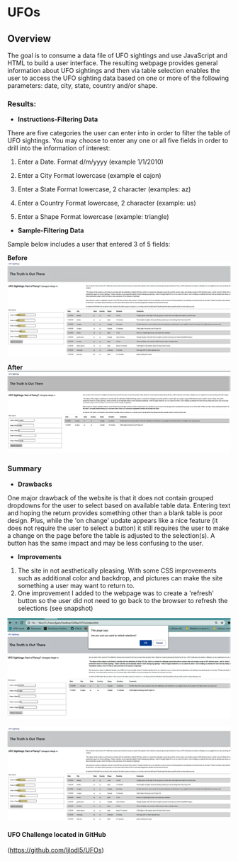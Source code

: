 # UFOs


## **Overview**
The goal is to consume a data file of UFO sightings and use JavaScript and HTML to build a user interface. 
The resulting webpage provides general information about UFO sightings and then via table selection enables the user to access the UFO sighting data based on one or more of the following parameters: 
date, city, state, country and/or shape. 
 
### **Results**: 

* **Instructions-Filtering Data**

There are five categories the user can enter into in order to filter the table of UFO sightings. 
You may choose to enter any one or all five fields in order to drill into the information of interest:
 
1) Enter a Date. 
	Format d/m/yyyy 
       (example 1/1/2010)

2) Enter a City
	Format lowercase 
       (example el cajon)

3) Enter a State
	Format lowercase, 2 character 
       (examples: az)

4) Enter a Country
	Format lowercase, 2 character 
       (example: us)

5) Enter a Shape
	Format lowercase 
       (example: triangle)

* **Sample-Filtering Data**

Sample below includes a user that entered 3 of 5 fields:

**Before**
![Exhibit A](https://github.com/ljlodl5/UFOs/blob/main/Selections%20Return%20to%20Default.png)

**After** 
![Exhibit B](https://github.com/ljlodl5/UFOs/blob/main/Table%20Selections%20Chosen.png)


### **Summary**

* **Drawbacks**

One major drawback of the website is that it does not contain grouped dropdowns for the user to select based on available table data. 
Entering text and hoping the return provides something other than a blank table is poor design.
Plus, while the 'on change' update appears like a nice feature (it does not require the user to select a button) it still requires the user to make a change on the page before the table is adjusted to the selection(s).
A button has the same impact and may be less confusing to the user. 

* **Improvements**
1) The site in not aesthetically pleasing. With some CSS improvements such as additional color and backdrop, and pictures can make the site something a user may want to return to.
2) One improvement I added to the webpage was to create a 'refresh' button so the user did not need to go back to the browser to refresh the selections (see snapshot)

![Exhibit C](https://github.com/ljlodl5/UFOs/blob/main/Refresh%20Page.png)
   
![Exhibit D](https://github.com/ljlodl5/UFOs/blob/main/Selections%20Return%20to%20Default.png)
   

#### UFO Challenge located in GitHub
(https://github.com/ljlodl5/UFOs)